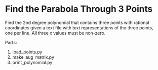 # Find the Parabola Through 3 Points

Find the 2nd degree polynomial that contains three points with rational
coordinates given a text file with text representations of the three points,
one per line. All three x values must be non-zero.

Parts:

1. load_points.py
2. make_aug_matrix.py
3. print_polynomial.py
